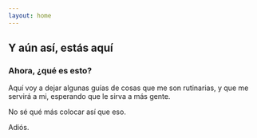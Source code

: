 ```yaml
---
layout: home
---
```


## Y aún así, estás aquí
### Ahora, ¿qué es esto?

Aquí voy a dejar algunas guías de cosas que me son rutinarias, y que
me servirá a mi, esperando que le sirva a más gente.

No sé qué más colocar así que eso.

Adiós.
